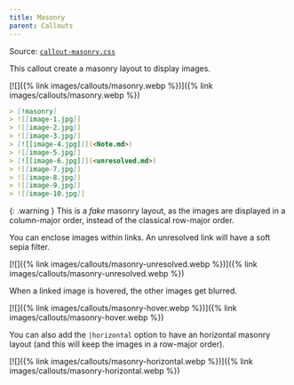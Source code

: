 ```yaml
---
title: Masonry
parent: Callouts
---
```


Source: [`callout-masonry.css`](https://github.com/ElsaTam/obsidian-fancy-a-story/blob/main/snippets/editor/callouts/callout-masonry.css)

This callout create a masonry layout to display images.

[![]({% link images/callouts/masonry.webp %})]({% link images/callouts/masonry.webp %})

```markdown
> [!masonry]
> ![[image-1.jpg]]
> ![[image-2.jpg]]
> ![[image-3.jpg]]
> [![[image-4.jpg]]](<Note.md>)
> ![[image-5.jpg]]
> [![[image-6.jpg]]](<unresolved.md>)
> ![[image-7.jpg]]
> ![[image-8.jpg]]
> ![[image-9.jpg]]
> ![[image-10.jpg]]
```

{: .warning }
This is a *fake* masonry layout, as the images are displayed in a column-major order, instead of the classical row-major order.

You can enclose images within links. An unresolved link will have a soft sepia filter.

[![]({% link images/callouts/masonry-unresolved.webp %})]({% link images/callouts/masonry-unresolved.webp %})

When a linked image is hovered, the other images get blurred.

[![]({% link images/callouts/masonry-hover.webp %})]({% link images/callouts/masonry-hover.webp %})

You can also add the `|horizontal` option to have an horizontal masonry layout (and this will keep the images in a row-major order).

[![]({% link images/callouts/masonry-horizontal.webp %})]({% link images/callouts/masonry-horizontal.webp %})